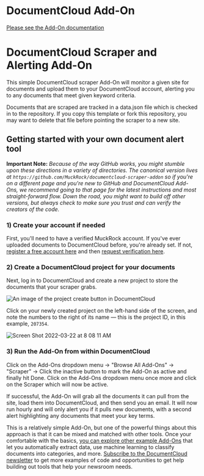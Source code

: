 
# DocumentCloud Add-On

[Please see the Add-On documentation](https://github.com/MuckRock/documentcloud-hello-world-addon/wiki/)

# DocumentCloud Scraper and Alerting Add-On

This simple DocumentCloud scraper Add-On will monitor a given site for
documents and upload them to your DocumentCloud account, alerting you to any
documents that meet given keyword criteria.

Documents that are scraped are tracked in a data.json file which is checked in
to the repository.  If you copy this template or fork this repository, you may
want to delete that file before pointing the scraper to a new site.

## Getting started with your own document alert tool

**Important Note:** *Because of the way GitHub works, you might stumble upon
these directions in a variety of directories. The canonical version lives at
`https://github.com/MuckRock/documentcloud-scraper-addon` so if you're on a
different page and you're new to GitHub and DocumentCloud Add-Ons, we recommend
going to that page for the latest instructions and most straight-forward flow.
Down the road, you might want to build off other versions, but always check to
make sure you trust and can verify the creators of the code.*

### 1) Create your account if needed

First, you'll need to have a verified MuckRock account. If you've ever uploaded
documents to DocumentCloud before, you're already set. If not,
[register a free account here](https://accounts.muckrock.com/accounts/signup/?intent=squarelet)
and then [request verification here](https://airtable.com/shrZrgdmuOwW0ZLPM).

### 2) Create a DocumentCloud project for your documents

Next, log in to DocumentCloud and create a new project to store the documents
that your scraper grabs.

![An image of the project create button in DocumentCloud](https://user-images.githubusercontent.com/136939/159478474-53a770e5-a826-44f1-bb80-b1844bf4c263.png)

Click on your newly created project on the left-hand side of the screen, and
note the numbers to the right of its name — this is the project ID, in this
example, `207354`.

![Screen Shot 2022-03-22 at 8 08 11 AM](https://user-images.githubusercontent.com/136939/159478630-c6cbcb24-308c-4b0e-a42c-f10cf2653836.png)

### 3) Run the Add-On from within DocumentCloud

Click on the Add-Ons dropdown menu -> "Browse All Add-Ons" -> "Scraper" ->
Click the inactive button to mark the Add-On as active and finally hit Done.
Click on the Add-Ons dropdown menu once more and click on the Scraper which
will now be active. 

If successful, the Add-On will grab all the documents it can pull from the site,
load them into DocumentCloud, and then send you an email. It will now run
hourly and will only alert you if it pulls new documents, with a second alert
highlighting any documents that meet your key terms.

This is a relatively simple Add-On, but one of the powerful things about this
approach is that it can be mixed and matched with other tools. Once your
comfortable with the basics,
[you can explore other example Add-Ons](https://www.documentcloud.org/help/add-ons/)
that let you automatically extract data, use machine learning to classify
documents into categories, and more.
[Subscribe to the DocumentCloud newsletter](https://muckrock.us2.list-manage.com/subscribe?u=74862d74361490eca930f4384&id=89227411b1)
to get more examples of code and opportunities to get help building out tools
that help your newsroom needs.


